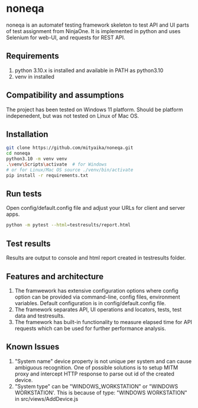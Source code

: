 # noneqa

noneqa is an automatef testing framework skeleton to test API and UI parts of test assignment from NinjaOne.
It is implemented in python and uses Selenium for web-UI, and requests for REST API.

## Requirements
1. python 3.10.x is installed and available in PATH as python3.10
2. venv in installed

## Compatibility and assumptions
The project has been tested on Windows 11 platform. Should be platform indepenedent, but was not tested on Linux of Mac OS.


## Installation
```bash
git clone https://github.com/mityaika/noneqa.git
cd noneqa
python3.10 -m venv venv
.\venv\Scripts\activate  # for Windows
# or for Linux/Mac OS source ./venv/bin/activate
pip install -r requirements.txt
```

## Run tests
Open config/default.config file and adjust your URLs for client and server apps.
```bash
python -m pytest --html=testresults/report.html
```

## Test results
Results are output to console and html report created in testresults folder.

## Features and architecture
1. The framwework has extensive configuration options where config option can be provided via command-line, config files, environment variables. Default configuration is in config/default.config file.
2. The framework separates API, UI operations and locators, tests, test data and testresults.
3. The framework has built-in functionality to measure elapsed time for API requests which can be used for further performance analysis.

## Known Issues
1. "System name" device property is not unique per system and can cause ambiguous recognition. One of possible solutions is to setup MITM proxy and intercept HTTP response to parse out id of the created device.
2. "System type" can be "WINDOWS_WORKSTATION" or "WINDOWS WORKSTATION'. This is because of type: "WINDOWS WORKSTATION" in src/views/AddDevice.js

